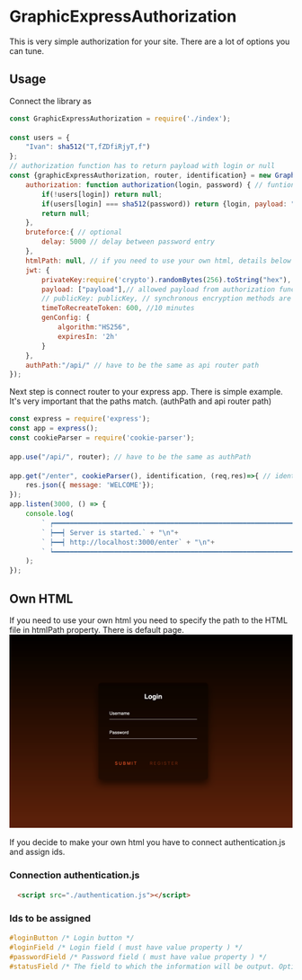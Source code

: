 # GraphicExpressAuthorization
This is very simple authorization for your site. There are a lot of options you can tune. 

## Usage 

Connect the library as 

```js
const GraphicExpressAuthorization = require('./index');

const users = {
    "Ivan": sha512("T,fZDfiRjyT,f")
};
// authorization function has to return payload with login or null
const {graphicExpressAuthorization, router, identification} = new GraphicExpressAuthorization({
    authorization: function authorization(login, password) { // funtion to verify password and login
        if(!users[login]) return null;
        if(users[login] === sha512(password)) return {login, payload: "123"};
        return null;
    },
    bruteforce:{ // optional
        delay: 5000 // delay between password entry
    },
    htmlPath: null, // if you need to use your own html, details below
    jwt: {
        privateKey:require('crypto').randomBytes(256).toString("hex"),
        payload: ["payload"],// allowed payload from authorization function and JWT
        // publicKey: publicKey, // synchronous encryption methods are also supported
        timeToRecreateToken: 600, //10 minutes
        genConfig: {
            algorithm:"HS256",
            expiresIn: '2h'
        }
    },
    authPath:"/api/" // have to be the same as api router path
});

```
Next step is connect router to your express app. There is simple example.
It's very important that the paths match. (authPath and api router path)
```js
const express = require('express');
const app = express();
const cookieParser = require('cookie-parser');

app.use("/api/", router); // have to be the same as authPath

app.get("/enter", cookieParser(), identification, (req,res)=>{ // identification can't be global
    res.json({ message: 'WELCOME'});
});
app.listen(3000, () => {
    console.log(
        ` ┍━━━━━━━━━━━━━━━━━━━━━━━━━━━━━━━━━━━━━━━━━━━━━━━━━━━━━━━━━━━━━━━━━━━━━┑` + "\n"+
        ` ┝━━┥ Server is started.` + "\n"+
        ` ┝━━┥ http://localhost:3000/enter` + "\n"+
        ` ┕━━━━━━━━━━━━━━━━━━━━━━━━━━━━━━━━━━━━━━━━━━━━━━━━━━━━━━━━━━━━━━━━━━━━━┙`
    );
});
```
## Own HTML
If you need to use your own html you need to specify the path to the HTML file in htmlPath property.
There is default page.
![DefautlAuth](images/Auth.png)

If you decide to make your own html you have to connect authentication.js and assign ids.
### Connection authentication.js
```html
  <script src="./authentication.js"></script>
```
### Ids to be assigned
```css
#loginButton /* Login button */
#loginField /* Login field ( must have value property ) */
#passwordField /* Password field ( must have value property ) */
#statusField /* The field to which the information will be output. Optional. */
```
